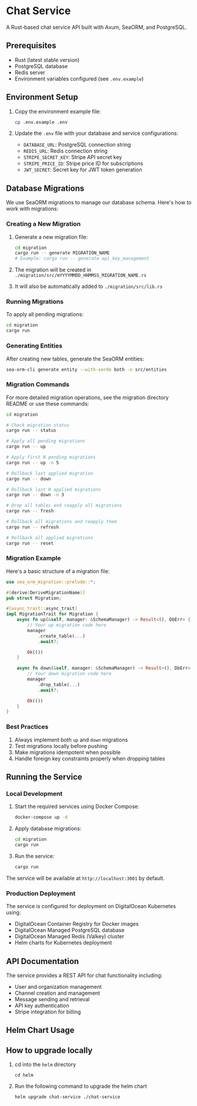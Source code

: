 # Chat Service

A Rust-based chat service API built with Axum, SeaORM, and PostgreSQL.

## Prerequisites

- Rust (latest stable version)
- PostgreSQL database
- Redis server
- Environment variables configured (see `.env.example`)

## Environment Setup

1. Copy the environment example file:
   ```bash
   cp .env.example .env
   ```

2. Update the `.env` file with your database and service configurations:
   - `DATABASE_URL`: PostgreSQL connection string
   - `REDIS_URL`: Redis connection string
   - `STRIPE_SECRET_KEY`: Stripe API secret key
   - `STRIPE_PRICE_ID`: Stripe price ID for subscriptions
   - `JWT_SECRET`: Secret key for JWT token generation

## Database Migrations

We use SeaORM migrations to manage our database schema. Here's how to work with migrations:

### Creating a New Migration

1. Generate a new migration file:
   ```bash
   cd migration
   cargo run -- generate MIGRATION_NAME
   # Example: cargo run -- generate api_key_management
   ```

2. The migration will be created in `./migration/src/mYYYYMMDD_HHMMSS_MIGRATION_NAME.rs`
3. It will also be automatically added to `./migration/src/lib.rs`

### Running Migrations

To apply all pending migrations:
```bash
cd migration
cargo run
```

### Generating Entities

After creating new tables, generate the SeaORM entities:
```bash
sea-orm-cli generate entity --with-serde both -o src/entities
```

### Migration Commands

For more detailed migration operations, see the migration directory README or use these commands:

```bash
cd migration

# Check migration status
cargo run -- status

# Apply all pending migrations
cargo run -- up

# Apply first N pending migrations
cargo run -- up -n 5

# Rollback last applied migration
cargo run -- down

# Rollback last N applied migrations
cargo run -- down -n 3

# Drop all tables and reapply all migrations
cargo run -- fresh

# Rollback all migrations and reapply them
cargo run -- refresh

# Rollback all applied migrations
cargo run -- reset
```

### Migration Example

Here's a basic structure of a migration file:

```rust
use sea_orm_migration::prelude::*;

#[derive(DeriveMigrationName)]
pub struct Migration;

#[async_trait::async_trait]
impl MigrationTrait for Migration {
    async fn up(&self, manager: &SchemaManager) -> Result<(), DbErr> {
        // Your up migration code here
        manager
            .create_table(...)
            .await?;

        Ok(())
    }

    async fn down(&self, manager: &SchemaManager) -> Result<(), DbErr> {
        // Your down migration code here
        manager
            .drop_table(...)
            .await?;

        Ok(())
    }
}
```

### Best Practices

1. Always implement both `up` and `down` migrations
2. Test migrations locally before pushing
3. Make migrations idempotent when possible
4. Handle foreign key constraints properly when dropping tables

## Running the Service

### Local Development

1. Start the required services using Docker Compose:
   ```bash
   docker-compose up -d
   ```

2. Apply database migrations:
   ```bash
   cd migration
   cargo run
   ```

3. Run the service:
   ```bash
   cargo run
   ```

The service will be available at `http://localhost:3001` by default.

### Production Deployment

The service is configured for deployment on DigitalOcean Kubernetes using:
- DigitalOcean Container Registry for Docker images
- DigitalOcean Managed PostgreSQL database
- DigitalOcean Managed Redis (Valkey) cluster
- Helm charts for Kubernetes deployment

## API Documentation

The service provides a REST API for chat functionality including:
- User and organization management
- Channel creation and management
- Message sending and retrieval
- API key authentication
- Stripe integration for billing

## Helm Chart Usage

## How to upgrade locally

1. cd into the `helm` directory
   ```
   cd helm
   ```

2. Run the following command to upgrade the helm chart
   ```
   helm upgrade chat-service ./chat-service
   ```


